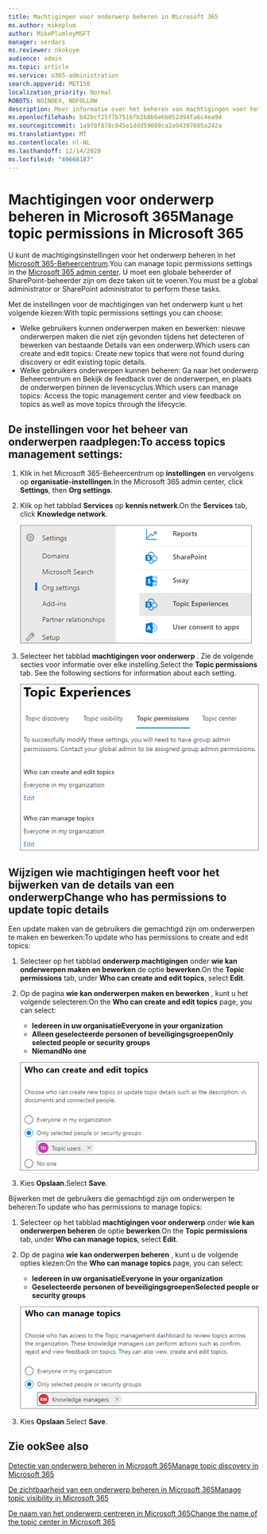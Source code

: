 ```yaml
---
title: Machtigingen voor onderwerp beheren in Microsoft 365
ms.author: mikeplum
author: MikePlumleyMSFT
manager: serdars
ms.reviewer: nkokoye
audience: admin
ms.topic: article
ms.service: o365-administration
search.appverid: MET150
localization_priority: Normal
ROBOTS: NOINDEX, NOFOLLOW
description: Meer informatie over het beheren van machtigingen voor het onderwerp in Microsoft 365.
ms.openlocfilehash: b42bcf25f7b7516fb2b8b6e6b052d94fa6c4ea94
ms.sourcegitcommit: 1a9f0f878c045e1ddd59088ca2a94397605a242a
ms.translationtype: MT
ms.contentlocale: nl-NL
ms.lasthandoff: 12/14/2020
ms.locfileid: "49668187"
---
```

# <a name="manage-topic-permissions-in-microsoft-365"></a><span data-ttu-id="b7231-103">Machtigingen voor onderwerp beheren in Microsoft 365</span><span class="sxs-lookup"><span data-stu-id="b7231-103">Manage topic permissions in Microsoft 365</span></span>

<span data-ttu-id="b7231-104">U kunt de machtigingsinstellingen voor het onderwerp beheren in het [Microsoft 365-Beheercentrum](https://admin.microsoft.com).</span><span class="sxs-lookup"><span data-stu-id="b7231-104">You can manage topic permissions settings in the [Microsoft 365 admin center](https://admin.microsoft.com).</span></span> <span data-ttu-id="b7231-105">U moet een globale beheerder of SharePoint-beheerder zijn om deze taken uit te voeren.</span><span class="sxs-lookup"><span data-stu-id="b7231-105">You must be a global administrator or SharePoint administrator to perform these tasks.</span></span>

<span data-ttu-id="b7231-106">Met de instellingen voor de machtigingen van het onderwerp kunt u het volgende kiezen:</span><span class="sxs-lookup"><span data-stu-id="b7231-106">With topic permissions settings you can choose:</span></span>

- <span data-ttu-id="b7231-107">Welke gebruikers kunnen onderwerpen maken en bewerken: nieuwe onderwerpen maken die niet zijn gevonden tijdens het detecteren of bewerken van bestaande Details van een onderwerp.</span><span class="sxs-lookup"><span data-stu-id="b7231-107">Which users can create and edit topics: Create new topics that were not found during discovery or edit existing topic details.</span></span>
- <span data-ttu-id="b7231-108">Welke gebruikers onderwerpen kunnen beheren: Ga naar het onderwerp Beheercentrum en Bekijk de feedback over de onderwerpen, en plaats de onderwerpen binnen de levenscyclus.</span><span class="sxs-lookup"><span data-stu-id="b7231-108">Which users can manage topics: Access the topic management center and view feedback on topics as well as move topics through the lifecycle.</span></span>

## <a name="to-access-topics-management-settings"></a><span data-ttu-id="b7231-109">De instellingen voor het beheer van onderwerpen raadplegen:</span><span class="sxs-lookup"><span data-stu-id="b7231-109">To access topics management settings:</span></span>

1. <span data-ttu-id="b7231-110">Klik in het Microsoft 365-Beheercentrum op **instellingen** en vervolgens op **organisatie-instellingen**.</span><span class="sxs-lookup"><span data-stu-id="b7231-110">In the Microsoft 365 admin center, click **Settings**, then **Org settings**.</span></span>
2. <span data-ttu-id="b7231-111">Klik op het tabblad **Services** op **kennis netwerk**.</span><span class="sxs-lookup"><span data-stu-id="b7231-111">On the **Services** tab, click **Knowledge network**.</span></span>

    ![Mensen verbinden met kennis](../media/admin-org-knowledge-options-completed.png) 

3. <span data-ttu-id="b7231-113">Selecteer het tabblad **machtigingen voor onderwerp** . Zie de volgende secties voor informatie over elke instelling.</span><span class="sxs-lookup"><span data-stu-id="b7231-113">Select the **Topic permissions** tab. See the following sections for information about each setting.</span></span>

    ![kennis netwerk-instellingen](../media/knowledge-network-settings-topic-permissions.png) 

## <a name="change-who-has-permissions-to-update-topic-details"></a><span data-ttu-id="b7231-115">Wijzigen wie machtigingen heeft voor het bijwerken van de details van een onderwerp</span><span class="sxs-lookup"><span data-stu-id="b7231-115">Change who has permissions to update topic details</span></span>

<span data-ttu-id="b7231-116">Een update maken van de gebruikers die gemachtigd zijn om onderwerpen te maken en bewerken:</span><span class="sxs-lookup"><span data-stu-id="b7231-116">To update who has permissions to create and edit topics:</span></span>

1. <span data-ttu-id="b7231-117">Selecteer op het tabblad **onderwerp machtigingen** onder **wie kan onderwerpen maken en bewerken** de optie **bewerken**.</span><span class="sxs-lookup"><span data-stu-id="b7231-117">On the **Topic permissions** tab, under **Who can create and edit topics**, select **Edit**.</span></span>
2. <span data-ttu-id="b7231-118">Op de pagina **wie kan onderwerpen maken en bewerken** , kunt u het volgende selecteren:</span><span class="sxs-lookup"><span data-stu-id="b7231-118">On the **Who can create and edit topics** page, you can select:</span></span>
    - <span data-ttu-id="b7231-119">**Iedereen in uw organisatie**</span><span class="sxs-lookup"><span data-stu-id="b7231-119">**Everyone in your organization**</span></span>
    - <span data-ttu-id="b7231-120">**Alleen geselecteerde personen of beveiligingsgroepen**</span><span class="sxs-lookup"><span data-stu-id="b7231-120">**Only selected people or security groups**</span></span>
    - <span data-ttu-id="b7231-121">**Niemand**</span><span class="sxs-lookup"><span data-stu-id="b7231-121">**No one**</span></span>

    ![Onderwerpen maken en bewerken](../media/k-manage-who-can-create-and-edit.png)  

3. <span data-ttu-id="b7231-123">Kies **Opslaan**.</span><span class="sxs-lookup"><span data-stu-id="b7231-123">Select **Save**.</span></span>

<span data-ttu-id="b7231-124">Bijwerken met de gebruikers die gemachtigd zijn om onderwerpen te beheren:</span><span class="sxs-lookup"><span data-stu-id="b7231-124">To update who has permissions to manage topics:</span></span>

1. <span data-ttu-id="b7231-125">Selecteer op het tabblad **machtigingen voor onderwerp** onder **wie kan onderwerpen beheren** de optie **bewerken**.</span><span class="sxs-lookup"><span data-stu-id="b7231-125">On the **Topic permissions** tab, under **Who can manage topics**, select **Edit**.</span></span>
2. <span data-ttu-id="b7231-126">Op de pagina **wie kan onderwerpen beheren** , kunt u de volgende opties kiezen:</span><span class="sxs-lookup"><span data-stu-id="b7231-126">On the **Who can manage topics** page, you can select:</span></span>
    - <span data-ttu-id="b7231-127">**Iedereen in uw organisatie**</span><span class="sxs-lookup"><span data-stu-id="b7231-127">**Everyone in your organization**</span></span>
    - <span data-ttu-id="b7231-128">**Geselecteerde personen of beveiligingsgroepen**</span><span class="sxs-lookup"><span data-stu-id="b7231-128">**Selected people or security groups**</span></span>

    ![Onderwerpen beheren](../media/k-manage-who-can-manage-topics.png)  

3. <span data-ttu-id="b7231-130">Kies **Opslaan**.</span><span class="sxs-lookup"><span data-stu-id="b7231-130">Select **Save**.</span></span>

## <a name="see-also"></a><span data-ttu-id="b7231-131">Zie ook</span><span class="sxs-lookup"><span data-stu-id="b7231-131">See also</span></span>

[<span data-ttu-id="b7231-132">Detectie van onderwerp beheren in Microsoft 365</span><span class="sxs-lookup"><span data-stu-id="b7231-132">Manage topic discovery in Microsoft 365</span></span>](topic-experiences-discovery.md)

[<span data-ttu-id="b7231-133">De zichtbaarheid van een onderwerp beheren in Microsoft 365</span><span class="sxs-lookup"><span data-stu-id="b7231-133">Manage topic visibility in Microsoft 365</span></span>](topic-experiences-knowledge-rules.md)

[<span data-ttu-id="b7231-134">De naam van het onderwerp centreren in Microsoft 365</span><span class="sxs-lookup"><span data-stu-id="b7231-134">Change the name of the topic center in Microsoft 365</span></span>](topic-experiences-administration.md)
